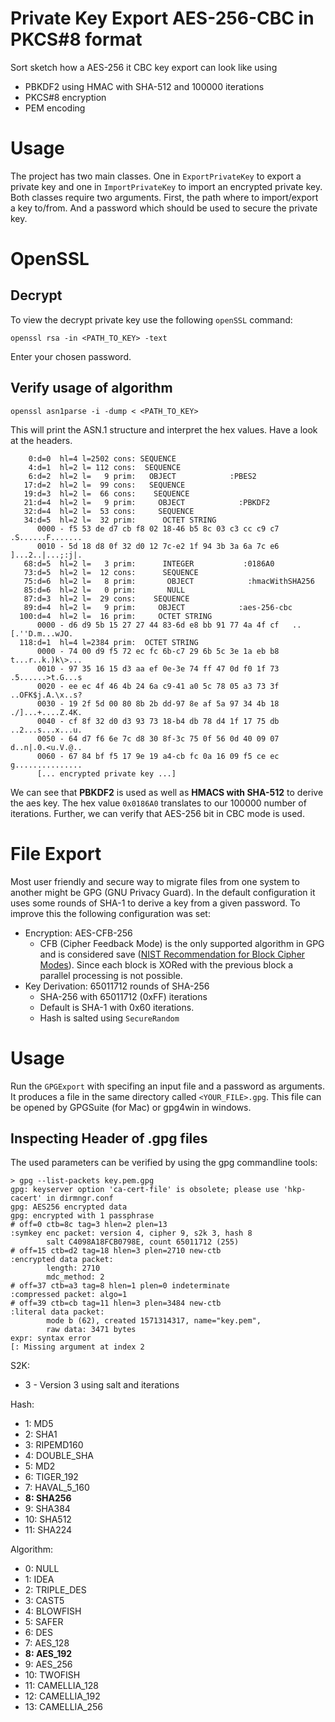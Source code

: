 # Private Key Export AES-256-CBC in PKCS#8 format
Sort sketch how a AES-256 it CBC key export can look like using

* PBKDF2 using HMAC with SHA-512 and 100000 iterations
* PKCS#8 encryption
* PEM encoding

# Usage

The project has two main classes. One in `ExportPrivateKey` to export a private key and one in `ImportPrivateKey` to import an encrypted private key. Both classes require two arguments. First, the path where to import/export a key to/from. And a password which should be used to secure the private key. 

# OpenSSL

## Decrypt

To view the decrypt private key use the following `openSSL` command:

`openssl rsa -in <PATH_TO_KEY> -text` 

Enter your chosen password.

## Verify usage of algorithm

`openssl asn1parse -i -dump < <PATH_TO_KEY>`

This will print the ASN.1 structure and interpret the hex values. Have a look at the headers.

```
    0:d=0  hl=4 l=2502 cons: SEQUENCE          
    4:d=1  hl=2 l= 112 cons:  SEQUENCE          
    6:d=2  hl=2 l=   9 prim:   OBJECT            :PBES2
   17:d=2  hl=2 l=  99 cons:   SEQUENCE          
   19:d=3  hl=2 l=  66 cons:    SEQUENCE          
   21:d=4  hl=2 l=   9 prim:     OBJECT            :PBKDF2
   32:d=4  hl=2 l=  53 cons:     SEQUENCE          
   34:d=5  hl=2 l=  32 prim:      OCTET STRING      
      0000 - f5 53 de d7 cb f8 02 18-46 b5 8c 03 c3 cc c9 c7   .S......F.......
      0010 - 5d 18 d8 0f 32 d0 12 7c-e2 1f 94 3b 3a 6a 7c e6   ]...2..|...;:j|.
   68:d=5  hl=2 l=   3 prim:      INTEGER           :0186A0
   73:d=5  hl=2 l=  12 cons:      SEQUENCE          
   75:d=6  hl=2 l=   8 prim:       OBJECT            :hmacWithSHA256
   85:d=6  hl=2 l=   0 prim:       NULL              
   87:d=3  hl=2 l=  29 cons:    SEQUENCE          
   89:d=4  hl=2 l=   9 prim:     OBJECT            :aes-256-cbc
  100:d=4  hl=2 l=  16 prim:     OCTET STRING      
      0000 - d6 d9 5b 15 27 27 44 83-6d e8 bb 91 77 4a 4f cf   ..[.''D.m...wJO.
  118:d=1  hl=4 l=2384 prim:  OCTET STRING      
      0000 - 74 00 d9 f5 72 ec fc 6b-c7 29 6b 5c 3e 1a eb b8   t...r..k.)k\>...
      0010 - 97 35 16 15 d3 aa ef 0e-3e 74 ff 47 0d f0 1f 73   .5......>t.G...s
      0020 - ee ec 4f 46 4b 24 6a c9-41 a0 5c 78 05 a3 73 3f   ..OFK$j.A.\x..s?
      0030 - 19 2f 5d 00 80 8b 2b dd-97 8e af 5a 97 34 4b 18   ./]...+....Z.4K.
      0040 - cf 8f 32 d0 d3 93 73 18-b4 db 78 d4 1f 17 75 db   ..2...s...x...u.
      0050 - 64 d7 f6 6e 7c d8 30 8f-3c 75 0f 56 0d 40 09 07   d..n|.0.<u.V.@..
      0060 - 67 84 bf f5 17 9e 19 a4-cb fc 0a 16 09 f5 ce ec   g...............
      [... encrypted private key ...]
```

We can see that **PBKDF2** is used as well as **HMACS with SHA-512** to derive the aes key. The hex value `0x0186A0` translates to our 100000 number of iterations.
Further, we can verify that AES-256 bit in CBC mode is used. 

# File Export

Most user friendly and secure way to migrate files from one system to another might be GPG (GNU Privacy Guard).
In the default configuration it uses some rounds of SHA-1 to derive a key from a given password. To improve this the following configuration was set:

* Encryption: AES-CFB-256 
  * CFB (Cipher Feedback Mode) is the only supported algorithm in GPG and is considered save ([NIST Recommendation for Block Cipher Modes](https://csrc.nist.gov/publications/detail/sp/800-38a/final)).  Since each block is XORed with the previous block a parallel processing is not possible.
* Key Derivation: 65011712 rounds of SHA-256    
  * SHA-256 with 65011712 (0xFF) iterations
  * Default is SHA-1 with 0x60 iterations.
  * Hash is salted using `SecureRandom`
  
# Usage

Run the `GPGExport` with specifing an input file and a password as arguments.
It produces a file in the same directory called `<YOUR_FILE>.gpg`. This file can be opened by GPGSuite (for Mac) or gpg4win in windows. 

## Inspecting Header of .gpg files

The used parameters can be verified by using the gpg commandline tools:

```
> gpg --list-packets key.pem.gpg 
gpg: keyserver option 'ca-cert-file' is obsolete; please use 'hkp-cacert' in dirmngr.conf
gpg: AES256 encrypted data
gpg: encrypted with 1 passphrase
# off=0 ctb=8c tag=3 hlen=2 plen=13
:symkey enc packet: version 4, cipher 9, s2k 3, hash 8
        salt C4098A18FCB0798E, count 65011712 (255)
# off=15 ctb=d2 tag=18 hlen=3 plen=2710 new-ctb
:encrypted data packet:
        length: 2710
        mdc_method: 2
# off=37 ctb=a3 tag=8 hlen=1 plen=0 indeterminate
:compressed packet: algo=1
# off=39 ctb=cb tag=11 hlen=3 plen=3484 new-ctb
:literal data packet:
        mode b (62), created 1571314317, name="key.pem",
        raw data: 3471 bytes
expr: syntax error
[: Missing argument at index 2
```

S2K:
* 3 - Version 3 using salt and iterations

Hash:
* 1: MD5
* 2: SHA1
* 3: RIPEMD160
* 4: DOUBLE_SHA
* 5: MD2
* 6: TIGER_192
* 7: HAVAL_5_160
* **8: SHA256**
* 9: SHA384
* 10: SHA512
* 11: SHA224

Algorithm:
* 0: NULL
* 1: IDEA
* 2: TRIPLE_DES
* 3: CAST5
* 4: BLOWFISH
* 5: SAFER
* 6: DES
* 7: AES_128
* **8: AES_192**
* 9: AES_256
* 10: TWOFISH
* 11: CAMELLIA_128
* 12: CAMELLIA_192
* 13: CAMELLIA_256